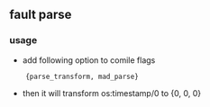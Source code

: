 ## fault parse 

### usage
* add following option to comile flags
```
    {parse_transform, mad_parse}
```
* then it will transform os:timestamp/0 to {0, 0, 0}
